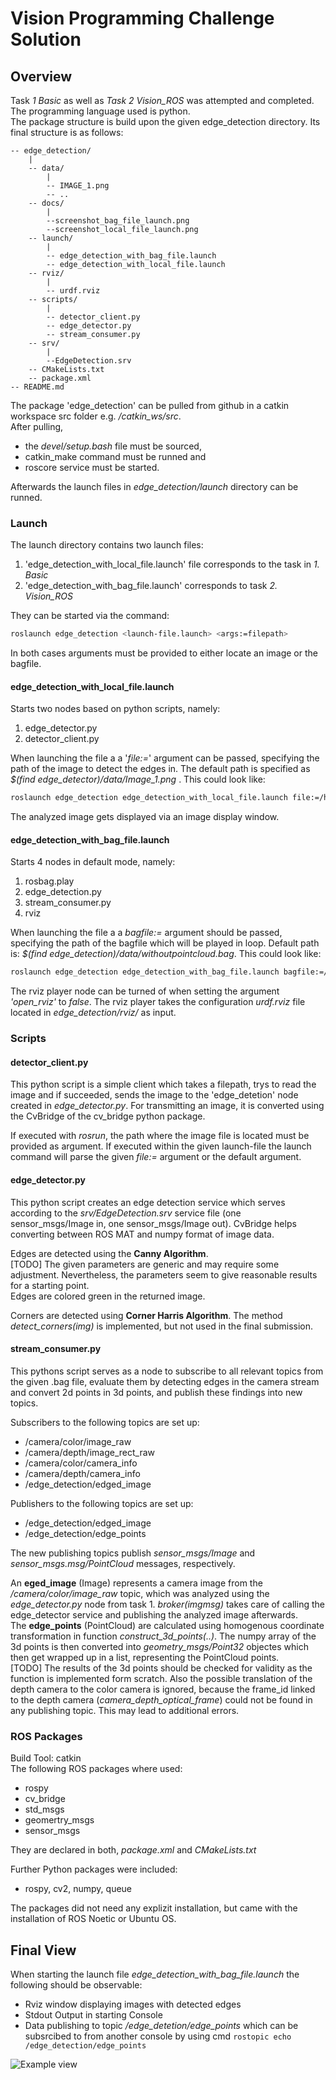 # Vision Programming Challenge Solution

## Overview
Task *1 Basic* as well as *Task 2 Vision_ROS* was attempted and completed. The programming language used is python.  
The package structure is build upon the given edge_detection directory. Its final structure is as follows:
```
-- edge_detection/
    |
    -- data/
        |
        -- IMAGE_1.png
        -- ..
    -- docs/
        |
        --screenshot_bag_file_launch.png
        --screenshot_local_file_launch.png
    -- launch/
        |
        -- edge_detection_with_bag_file.launch
        -- edge_detection_with_local_file.launch
    -- rviz/
        |
        -- urdf.rviz
    -- scripts/
        |
        -- detector_client.py
        -- edge_detector.py
        -- stream_consumer.py
    -- srv/
        |
        --EdgeDetection.srv
    -- CMakeLists.txt
    -- package.xml
-- README.md
```
The package 'edge_detection' can be pulled from github in a catkin workspace src folder e.g. */catkin_ws/src*.  
After pulling,
- the *devel/setup.bash* file must be sourced,
- catkin_make command must be runned and
- roscore service must be started.

Afterwards the launch files in *edge_detection/launch* directory can be runned.

### Launch
The launch directory contains two launch files: 
1. 'edge_detection_with_local_file.launch' file corresponds to the task in *1. Basic*
2. 'edge_detection_with_bag_file.launch' corresponds to task *2. Vision_ROS*

They can be started via the command:

```bash
roslaunch edge_detection <launch-file.launch> <args:=filepath>
```
In both cases arguments must be provided to either locate an image or the bagfile.

#### edge_detection_with_local_file.launch
Starts two nodes based on python scripts, namely:
1. edge_detector.py
2. detector_client.py

When launching the file a a '*file:=*' argument can be passed, specifying the path of the image to detect the edges in. The default path is specified as *$(find edge_detector)/data/Image_1.png* . This could look like:
```bash
roslaunch edge_detection edge_detection_with_local_file.launch file:=/home/user/catkin_ws/src/data/Image_2.png
```
The analyzed image gets displayed via an image display window.

#### edge_detection_with_bag_file.launch
Starts 4 nodes in default mode, namely:
1. rosbag.play
2. edge_detection.py
3. stream_consumer.py
4. rviz

When launching the file a a *bagfile:=* argument should be passed, specifying the path of the bagfile which will be played in loop. Default path is: *$(find edge_detection)/data/withoutpointcloud.bag*. This could look like:
```bash
roslaunch edge_detection edge_detection_with_bag_file.launch bagfile:=/home/user/bag_files/withoutpointcloud.bag
```
The rviz player node can be turned of when setting the argument *'open_rviz'* to *false*. The rviz player takes the configuration *urdf.rviz* file located in *edge_detection/rviz/* as input.

### Scripts
#### detector_client.py
This python script is a simple client which takes a filepath, trys to read the image and if succeeded, sends the image to the 'edge_detetion' node created in *edge_detector.py*. For transmitting an image, it is converted using the CvBridge of the cv_bridge python package.

If executed with *rosrun*, the path where the image file is located must be provided as argument. If executed within the given launch-file the launch command will parse the given *file:=* argument or the default argument.

#### edge_detector.py
This python script creates an edge detection service which serves according to the *srv/EdgeDetection.srv* service file (one sensor_msgs/Image in, one sensor_msgs/Image out). CvBridge helps converting between ROS MAT and numpy format of image data. 

Edges are detected using the **Canny Algorithm**.  
[TODO] The given parameters are generic and may require some adjustment. Nevertheless, the parameters seem to give reasonable results for a starting point.  
Edges are colored green in the returned image.

Corners are detected using **Corner Harris Algorithm**. The method *detect_corners(img)* is implemented, but not used in the final submission.

#### stream_consumer.py
This pythons script serves as a node to subscribe to all relevant topics from the given .bag file, evaluate them by detecting edges in the camera stream and convert 2d points in 3d points, and publish these findings into new topics.

Subscribers to the following topics are set up:
- /camera/color/image_raw
- /camera/depth/image_rect_raw
- /camera/color/camera_info
- /camera/depth/camera_info
- /edge_detection/edged_image

Publishers to the following topics are set up:
- /edge_detection/edged_image
- /edge_detection/edge_points

The new publishing topics publish *sensor_msgs/Image* and *sensor_msgs.msg/PointCloud* messages, respectively.

An **eged_image** (Image) represents a camera image from the */camera/color/image_raw* topic, which was analyzed using the *edge_detector.py* node from task 1. *broker(imgmsg)* takes care of calling the edge_detector service and publishing the analyzed image afterwards.  
The **edge_points** (PointCloud) are calculated using homogenous coordinate transformation in function *construct_3d_points(..)*. The numpy array of the 3d points is then converted into *geometry_msgs/Point32* objectes which then get wrapped up in a list, representing the PointCloud points.  
[TODO] The results of the 3d points should be checked for validity as the function is implemented form scratch. Also the possible translation of the depth camera to the color camera is ignored, because the frame_id linked to the depth camera (*camera_depth_optical_frame*) could not be found in any publishing topic. This may lead to additional errors.

### ROS Packages
Build Tool: catkin  
The following ROS packages where used:
- rospy
- cv_bridge
- std_msgs
- geomertry_msgs
- sensor_msgs

They are declared in both, *package.xml* and *CMakeLists.txt*

Further Python packages were included:
- rospy, cv2, numpy, queue

The packages did not need any explizit installation, but came with the installation of ROS Noetic or Ubuntu OS.

## Final View
When starting the launch file *edge_detection_with_bag_file.launch* the following should be observable:
 - Rviz window displaying images with detected edges
 - Stdout Output in starting Console
 - Data publishing to topic */edge_detetion/edge_points* which can be subsrcibed to from another console by using cmd ```rostopic echo /edge_detection/edge_points```

![Example view](edge_detection/docs/screenshot_bag_file_launch.png)